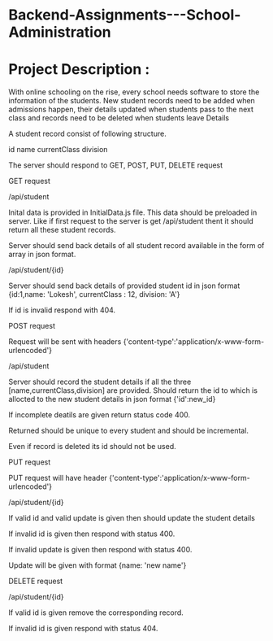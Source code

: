 # Backend-Assignments---School-Administration
# Project Description :

With online schooling on the rise, every school needs software to store the information of the students. New student records need to be added when admissions happen, their details updated when students pass to the next class and records need to be deleted when students leave
Details


A student record consist of following structure.

id
name
currentClass
division



The server should respond to GET, POST, PUT, DELETE request


GET request

/api/student

Inital data is provided in InitialData.js file. This data should be preloaded in server. Like
if first request to the server is get /api/student thent it should return all these student
records.

Server should send back details of all student record available in the form of array in json
format.



/api/student/{id}

Server should send back details of provided student id in json format {id:1,name: 'Lokesh',
currentClass : 12, division: 'A'}

If id is invalid respond with 404.


POST request

Request will be sent with headers {'content-type':'application/x-www-form-urlencoded'}

/api/student

Server should record the student details if all the three
[name,currentClass,division] are
provided. Should return the id to which is allocted to the new student details in json format {'id':new_id}

If incomplete deatils are given return status code 400.

Returned should be unique to every student and should be incremental.

Even if record is deleted its id should not be used.


PUT request

PUT request will have header
{'content-type':'application/x-www-form-urlencoded'}

/api/student/{id}

If valid id and valid update is given then should update the student
details

If invalid id is given then respond with status 400.

If invalid update is given then respond with status 400.

Update will be given with format {name: 'new name'}


DELETE request

/api/student/{id}

If valid id is given remove the corresponding record.

If invalid id is given respond with status 404.
